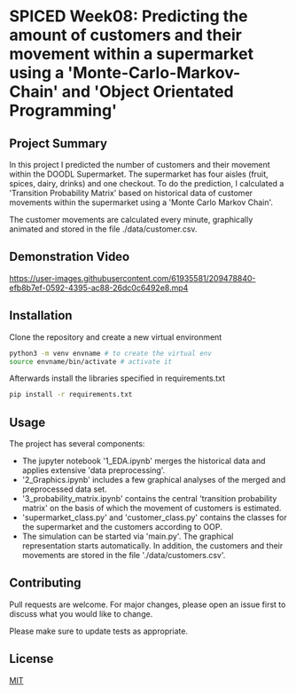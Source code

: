 # SPICED Week08: Predicting the amount of customers and their movement within a supermarket using a 'Monte-Carlo-Markov-Chain' and 'Object Orientated Programming'

## Project Summary

In this project I predicted the number of customers and their movement within the DOODL Supermarket. The supermarket has four aisles (fruit, spices, dairy, drinks) and one checkout. To do the prediction, I calculated a 'Transition Probability Matrix' based on historical data of customer movements within the supermarket using a 'Monte Carlo Markov Chain'.

The customer movements are calculated every minute, graphically animated and stored in the file ./data/customer.csv.

## Demonstration Video

https://user-images.githubusercontent.com/61935581/209478840-efb8b7ef-0592-4395-ac88-26dc0c6492e8.mp4

## Installation

Clone the repository and create a new virtual environment

```bash
python3 -m venv envname # to create the virtual env
source envname/bin/activate # activate it
```

Afterwards install the libraries specified in requirements.txt

```bash
pip install -r requirements.txt
```

## Usage

The project has several components:

- The jupyter notebook '1_EDA.ipynb' merges the historical data and applies extensive 'data preprocessing'.
- '2_Graphics.ipynb' includes a few graphical analyses of the merged and preprocessed data set.
- '3_probability_matrix.ipynb' contains the central 'transition probability matrix' on the basis of which the movement of customers is estimated.
- 'supermarket_class.py' and 'customer_class.py' contains the classes for the supermarket and the customers according to OOP.
- The simulation can be started via 'main.py'. The graphical representation starts automatically. In addition, the customers and their movements are stored in the file './data/customers.csv'.

## Contributing

Pull requests are welcome. For major changes, please open an issue first
to discuss what you would like to change.

Please make sure to update tests as appropriate.

## License

[MIT](https://choosealicense.com/licenses/mit/)
